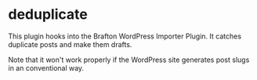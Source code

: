 # deduplicate
This plugin hooks into the Brafton WordPress Importer Plugin. It catches duplicate posts and make them drafts.

Note that it won't work properly if the WordPress site generates post slugs in an conventional way.
